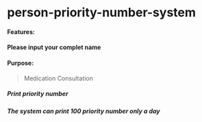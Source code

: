 # person-priority-number-system
#### Features: 
#### Please input your complet name
#### Purpose:
>Medication 
>Consultation 
##### Print priority number
##### The system can print 100 priority number only a day
